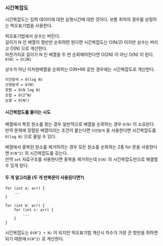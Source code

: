 ### 시간복잡도

시간복잡도는 입력 데이터에 대한 실행시간에 대한 것이다. 보통 최악의 경우를 상정하는 빅오표기법을 사용한다. <br/>

빅오표기법에서 상수는 버린다. <br/>
길이가 N 인 배열의 절반만 순회하먄 된다면 시간복잡도는 O(N/2) 이지만 상수는 버리고 O(N) 으로 계산한다. <br/>
마찬가지로 길이가 N 인 배열을 두 번 순회해야한다면 O(2N) 이 아닌 O(N) 이 된다. `O(N) = O(2N)` <br/>

상수가 아닌 이차원베열을 순회하는 O(N*M) 같은 경우에는 시간복잡도로 계산한다. <br/>

```
이진탐색 = O(log N)
선형탐색 = O(N)
정렬 = O(N log N)
조합 = O(2^N)
순열 = O(N!)
```

#### 시간복잡도를 줄이는 시도
배열에서 특정 원소를 찾는 경우 일반적으로 배열을 순회하는 경우 `O(N)` 이 소요된다. <br/>
만약 문제에 정렬된 배열이라는 조건이 붙는다면 `이진탐색` 을 사용한다면 시간복잡도를 `O(log N)` 으로 줄일 수 있다. <br/>

배열에서 중복된 원소를 제거하려는 경우 모든 원소를 순회하는 2중 for 문을 사용한다면 `O(N^2)` 의 시간복잡도를 갖는다.<br/>
만약 `set` 자료구조를 사용한다면 중복을 제거하는데 `O(N)` 의 시간복잡도만으로 해결할 수 있게 된다.


#### 두 개 알고리즘 (두 개 반복문이 사용된다면?)

```
for (int a: arr) {
	...
}

for (int b: arr) {
	for (int c: arr) {
		...
	}
}
```

시간복잡도는 `O(N^2 + N)` 이 되지만 빅오표기법 계산시 차수가 가장 큰 항만을 취하면 되기 때문에 `O(N^2)` 로 계산한다. <br/>

